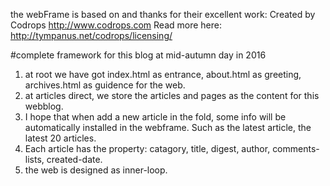 the webFrame is based on and thanks for their excellent work:
Created by Codrops
http://www.codrops.com
Read more here: 
http://tympanus.net/codrops/licensing/

#complete framework for this blog at mid-autumn day in 2016
1. at root we have got index.html as entrance, about.html as greeting, archives.html as guidence for the web.
2. at articles direct, we store the articles and pages as the content for this webblog.
3. I hope that when add a new article in the fold, some info will be automatically installed in the webframe. Such as the latest article, the latest 20 articles.
4. Each article has the property: catagory, title, digest, author, comments-lists, created-date.
5. the web is designed as inner-loop.





